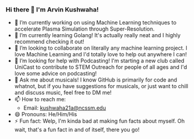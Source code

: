 ### Hi there 👋 I'm Arvin Kushwaha!

- 🔭 I’m currently working on using Machine Learning techniques to accelerate Plasma Simulation through Super-Resolution.
- 🌱 I’m currently learning Golang! It's actually really neat and I highly recommend checking it out!
- 👯 I’m looking to collaborate on literally any machine learning project. I love Machine Learning and I'd totally love to help out anywhere I can!
- 🤔 I’m looking for help with Podcasting! I'm starting a new club called UniCast to contribute to STEM Outreach for people of all ages and I'd love some advice on podcasting!
- 💬 Ask me about musicals! I know GitHub is primarily for code and whatnot, but if you have suggestions for musicals, or just want to chill and discuss music, feel free to DM me!
- 📫 How to reach me: 
  - Email: kushwaha21a@ncssm.edu
- 😄 Pronouns: He/Him/His
- ⚡ Fun fact: Welp, I'm kinda bad at making fun facts about myself. Oh wait, that's a fun fact in and of itself, there you go!
